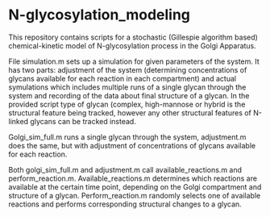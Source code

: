 # N-glycosylation_modeling

This repository contains scripts for a stochastic (Gillespie algorithm based) chemical-kinetic model of N-glycosylation process 
in the Golgi Apparatus.

File simulation.m sets up a simulation for given parameters of the system. It has two parts: adjustment of the system 
(determining concentrations of glycans available for each reaction in each compartment) and actual symulations which includes
multiple runs of a single glycan through the system and recording of the data about final structure of a glycan. In the provided 
script type of glycan (complex, high-mannose or hybrid is the structural feature being tracked, however any other structural 
features of N-linked glycans can be tracked instead.

Golgi_sim_full.m runs a single glycan through the system, adjustment.m does the same, but with adjustment of concentrations
of glycans available for each reaction.

Both golgi_sim_full.m and adjustment.m call available_reactions.m and perform_reaction.m.
Available_reactions.m determines which reactions are available at the certain time point, depending on the Golgi compartment 
and structure of a glycan. Perform_reaction.m randomly selects one of available reactions and performs corresponding 
structural changes to a glycan.
